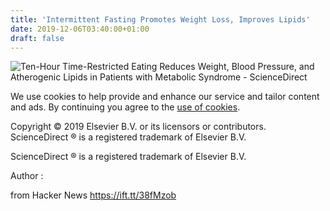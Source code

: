 ```yaml
---
title: 'Intermittent Fasting Promotes Weight Loss, Improves Lipids'
date: 2019-12-06T03:40:00+01:00
draft: false
---
```


![](https://ars.els-cdn.com/content/image/1-s2.0-S1550413119306114-fx1.jpg "Ten-Hour Time-Restricted Eating Reduces Weight, Blood Pressure, and Atherogenic Lipids in Patients with Metabolic Syndrome - ScienceDirect")  

We use cookies to help provide and enhance our service and tailor content and ads. By continuing you agree to the [use of cookies](https://www.sciencedirect.com/legal/use-of-cookies).

Copyright © 2019 Elsevier B.V. or its licensors or contributors. ScienceDirect ® is a registered trademark of Elsevier B.V.

ScienceDirect ® is a registered trademark of Elsevier B.V.

  
Author :

  
  
from Hacker News https://ift.tt/38fMzob